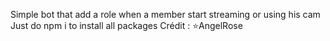 Simple bot that add a role when a member start streaming or using his cam 
Just do npm i to install all packages
Crédit : ⭐AngelRose